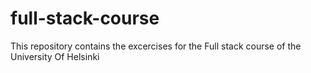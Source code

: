 # full-stack-course
This repository contains the excercises for the Full stack course of the University Of Helsinki
